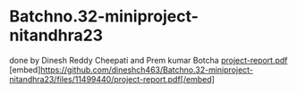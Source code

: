# Batchno.32-miniproject-nitandhra23
  done by Dinesh Reddy Cheepati and Prem kumar Botcha
[project-report.pdf](https://github.com/dineshch463/Batchno.32-miniproject-nitandhra23/files/11499440/project-report.pdf)
[embed]https://github.com/dineshch463/Batchno.32-miniproject-nitandhra23/files/11499440/project-report.pdf[/embed]
